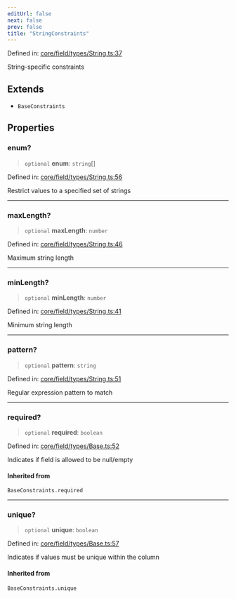 ```yaml
---
editUrl: false
next: false
prev: false
title: "StringConstraints"
---
```


Defined in: [core/field/types/String.ts:37](https://github.com/datisthq/dpkit/blob/7a3ebb9422265a09d2e84e0952d10e0101139f80/core/field/types/String.ts#L37)

String-specific constraints

## Extends

- `BaseConstraints`

## Properties

### enum?

> `optional` **enum**: `string`[]

Defined in: [core/field/types/String.ts:56](https://github.com/datisthq/dpkit/blob/7a3ebb9422265a09d2e84e0952d10e0101139f80/core/field/types/String.ts#L56)

Restrict values to a specified set of strings

***

### maxLength?

> `optional` **maxLength**: `number`

Defined in: [core/field/types/String.ts:46](https://github.com/datisthq/dpkit/blob/7a3ebb9422265a09d2e84e0952d10e0101139f80/core/field/types/String.ts#L46)

Maximum string length

***

### minLength?

> `optional` **minLength**: `number`

Defined in: [core/field/types/String.ts:41](https://github.com/datisthq/dpkit/blob/7a3ebb9422265a09d2e84e0952d10e0101139f80/core/field/types/String.ts#L41)

Minimum string length

***

### pattern?

> `optional` **pattern**: `string`

Defined in: [core/field/types/String.ts:51](https://github.com/datisthq/dpkit/blob/7a3ebb9422265a09d2e84e0952d10e0101139f80/core/field/types/String.ts#L51)

Regular expression pattern to match

***

### required?

> `optional` **required**: `boolean`

Defined in: [core/field/types/Base.ts:52](https://github.com/datisthq/dpkit/blob/7a3ebb9422265a09d2e84e0952d10e0101139f80/core/field/types/Base.ts#L52)

Indicates if field is allowed to be null/empty

#### Inherited from

`BaseConstraints.required`

***

### unique?

> `optional` **unique**: `boolean`

Defined in: [core/field/types/Base.ts:57](https://github.com/datisthq/dpkit/blob/7a3ebb9422265a09d2e84e0952d10e0101139f80/core/field/types/Base.ts#L57)

Indicates if values must be unique within the column

#### Inherited from

`BaseConstraints.unique`
